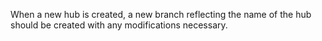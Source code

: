 When a new hub is created, a new branch reflecting the name of the hub should be created with any modifications necessary.

